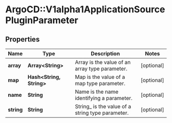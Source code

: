 # ArgoCD::V1alpha1ApplicationSourcePluginParameter

## Properties
Name | Type | Description | Notes
------------ | ------------- | ------------- | -------------
**array** | **Array&lt;String&gt;** | Array is the value of an array type parameter. | [optional] 
**map** | **Hash&lt;String, String&gt;** | Map is the value of a map type parameter. | [optional] 
**name** | **String** | Name is the name identifying a parameter. | [optional] 
**string** | **String** | String_ is the value of a string type parameter. | [optional] 


